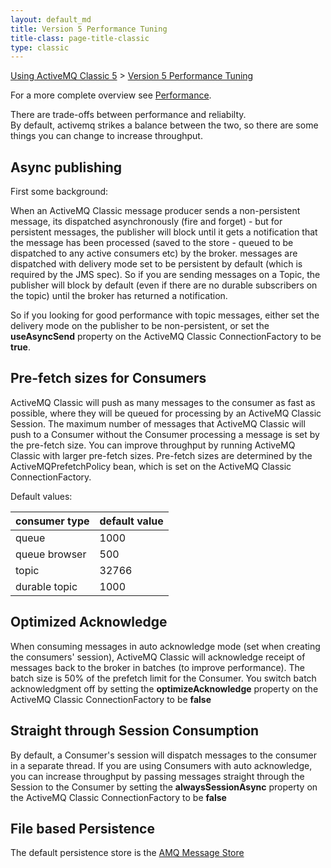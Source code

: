 ```yaml
---
layout: default_md
title: Version 5 Performance Tuning 
title-class: page-title-classic
type: classic
---
```


[Using ActiveMQ Classic 5](using-activemq-classic-5) > [Version 5 Performance Tuning](version-5-performance-tuning)


For a more complete overview see [Performance](performance).

There are trade-offs between performance and reliabilty.  
By default, activemq strikes a balance between the two, so there are some things you can change to increase throughput.

Async publishing
----------------

First some background:

When an ActiveMQ Classic message producer sends a non-persistent message, its dispatched asynchronously (fire and forget) - but for persistent messages, the publisher will block until it gets a notification that the message has been processed (saved to the store - queued to be dispatched to any active consumers etc) by the broker. messages are dispatched with delivery mode set to be persistent by default (which is required by the JMS spec). So if you are sending messages on a Topic, the publisher will block by default (even if there are no durable subscribers on the topic) until the broker has returned a notification.

So if you looking for good performance with topic messages, either set the delivery mode on the publisher to be non-persistent, or set the **useAsyncSend** property on the ActiveMQ Classic ConnectionFactory to be **true**.

Pre-fetch sizes for Consumers
-----------------------------

ActiveMQ Classic will push as many messages to the consumer as fast as possible, where they will be queued for processing by an ActiveMQ Classic Session. The maximum number of messages that ActiveMQ Classic will push to a Consumer without the Consumer processing a message is set by the pre-fetch size. You can improve throughput by running ActiveMQ Classic with larger pre-fetch sizes. Pre-fetch sizes are determined by the ActiveMQPrefetchPolicy bean, which is set on the ActiveMQ Classic ConnectionFactory.

Default values:

consumer type|default value
---|---
queue|1000
queue browser|500
topic|32766
durable topic|1000

Optimized Acknowledge
---------------------

When consuming messages in auto acknowledge mode (set when creating the consumers' session), ActiveMQ Classic will acknowledge receipt of messages back to the broker in batches (to improve performance). The batch size is 50% of the prefetch limit for the Consumer. You switch batch acknowledgment off by setting the **optimizeAcknowledge** property on the ActiveMQ Classic ConnectionFactory to be **false**

Straight through Session Consumption
------------------------------------

By default, a Consumer's session will dispatch messages to the consumer in a separate thread. If you are using Consumers with auto acknowledge, you can increase throughput by passing messages straight through the Session to the Consumer by setting the **alwaysSessionAsync** property on the ActiveMQ Classic ConnectionFactory to be **false**

File based Persistence
----------------------

The default persistence store is the [AMQ Message Store](Persistence/amq-message-store)

